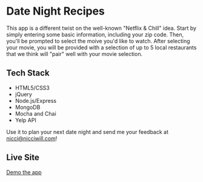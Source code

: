 # Date Night Recipes

This app is a different twist on the well-known "Netflix & Chill" idea. Start by simply entering some basic information, including your zip code. Then, you'll be prompted to select the moive you'd like to watch. After selecting your movie, you will be provided with a selection of up to 5 local restaurants that we think will "pair" well with your movie selection.

## Tech Stack
* HTML5/CSS3
* jQuery
* Node.js/Express
* MongoDB
* Mocha and Chai
* Yelp API

Use it to plan your next date night and send me your feedback at nicci@nicciwill.com!

## Live Site
[Demo the app](https://frozen-coast-60286.herokuapp.com/)
